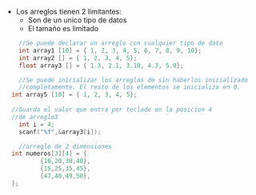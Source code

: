 - Los arreglos tienen 2 limitantes:
	- Son de un unico tipo de datos
	- El tamaño es limitado
```c
	//Se puede declarar un arreglo con cualquier tipo de dato
	int array1 [10] = { 1, 2, 3, 4, 5, 6, 7, 8, 9, 10};
	int array2 [] = { 1, 2, 3, 4, 5};
	float array3 [] = { 1.3, 2.1, 3.10, 4.3, 5.0};

	//Se puede inicializar los arreglos de sin haberlos inicializado 
	//completamente. El resto de los elementos se inicializa en 0.
  int array5 [10] = { 1, 2, 3, 4, 5};
  
  //Guarda el valor que entra por teclado en la posicion 4
  //de arreglo3
	int i = 4;
	scanf("%f",&array3[i]);
```


```c
	//arreglo de 2 dimensiones
  int numeros[3][4] = {   
		  {10,20,30,40},
		  {15,25,35,45},
		  {47,48,49,50},
  };
```